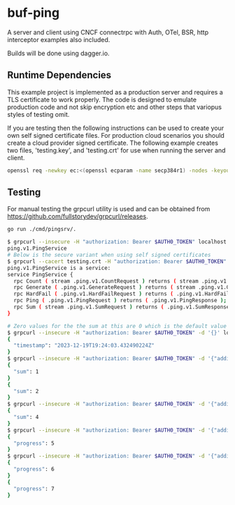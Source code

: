 # buf-ping

A server and client using CNCF connectrpc with Auth, OTel, BSR, http interceptor examples also included.

Builds will be done using dagger.io.

## Runtime Dependencies

This example project is implemented as a production server and requires a TLS certificate to work properly.  The code is designed to emulate production code and not skip encryption etc and other steps that variopus styles of testing omit.

If you are testing then the following instructions can be used to create your own self signed certificate files.  For production cloud scenarios you should create a cloud provider signed certificate.  The following example creates two files, 'testing.key', and 'testing.crt' for use when running the server and client.

```sh
openssl req -newkey ec:<(openssl ecparam -name secp384r1) -nodes -keyout testing.key -x509 -days 180 -out testing.crt -subj '/C=US/ST=CA/L=Sonoma/O=Karl Mutch, INC/OU=Org' -addext 'subjectAltName=DNS:localhost,IP:127.0.0.1'
```

## Testing

For manual testing the grpcurl utility is used and can be obtained from https://github.com/fullstorydev/grpcurl/releases.

```sh
go run ./cmd/pingsrv/.
```

```sh
$ grpcurl --insecure -H "authorization: Bearer $AUTH0_TOKEN" localhost:$PORT list
ping.v1.PingService
# Below is the secure variant when using self signed certificates
$ grpcurl --cacert testing.crt -H "authorization: Bearer $AUTH0_TOKEN" localhost:8080 describe
ping.v1.PingService is a service:
service PingService {
  rpc Count ( stream .ping.v1.CountRequest ) returns ( stream .ping.v1.CountResponse );
  rpc Generate ( .ping.v1.GenerateRequest ) returns ( stream .ping.v1.GenerateResponse );
  rpc HardFail ( .ping.v1.HardFailRequest ) returns ( .ping.v1.HardFailResponse );
  rpc Ping ( .ping.v1.PingRequest ) returns ( .ping.v1.PingResponse );
  rpc Sum ( stream .ping.v1.SumRequest ) returns ( .ping.v1.SumResponse );
}
```

```sh
# Zero values for the the sum at this are 0 which is the default value and will not be serialized on the wire
$ grpcurl --insecure -H "authorization: Bearer $AUTH0_TOKEN" -d '{}' localhost:8080 ping.v1.PingService/Ping
{
  "timestamp": "2023-12-19T19:24:03.432490224Z"
}
$ grpcurl --insecure -H "authorization: Bearer $AUTH0_TOKEN" -d '{"addition":"1"}{"addition":"1"}' localhost:8080 ping.v1.PingService/Count
{
  "sum": 1
}
{
  "sum": 2
}
$ grpcurl --insecure -H "authorization: Bearer $AUTH0_TOKEN" -d '{"addition":"1"}{"addition":"1"}' localhost:8080 ping.v1.PingService/Sum
{
  "sum": 4
}
$ grpcurl --insecure -H "authorization: Bearer $AUTH0_TOKEN" -d '{"addition":"1"}' localhost:8080 ping.v1.PingService/Generate
{
  "progress": 5
}
$ grpcurl --insecure -H "authorization: Bearer $AUTH0_TOKEN" -d '{"addition":"2"}' localhost:8080 ping.v1.PingService/Generate
{
  "progress": 6
}
{
  "progress": 7
}
```
